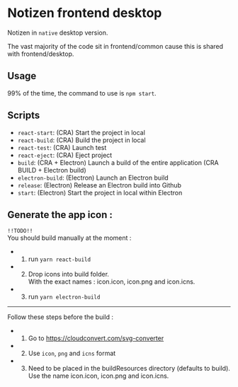 # Notizen frontend desktop
Notizen in `native` desktop version.

The vast majority of the code sit in frontend/common cause this is shared with frontend/desktop.

## Usage
99% of the time, the command to use is `npm start`.


## Scripts
* `react-start`: (CRA) Start the project in local
* `react-build`: (CRA) Build the project in local
* `react-test`: (CRA) Launch test
* `react-eject`: (CRA) Eject project
* `build`: (CRA + Electron) Launch a build of the entire application (CRA BUILD + Electron build)
* `electron-build`: (Electron) Launch an Electron build
* `release`: (Electron) Release an Electron build into Github
* `start`: (Electron) Start the project in local within Electron 

## Generate the app icon :
 `!!TODO!!`   
 You should build manually at the moment :
 * 1. run `yarn react-build`
 * 2. Drop icons into build folder.  
      With the exact names : icon.icon, icon.png and icon.icns.
 * 3. run `yarn electron-build`


---


Follow these steps before the build :
 * 1. Go to https://cloudconvert.com/svg-converter
 * 2. Use `icon`, `png` and `icns` format
 * 3. Need to be placed in the buildResources directory (defaults to build).   
 Use the name icon.icon, icon.png and icon.icns.